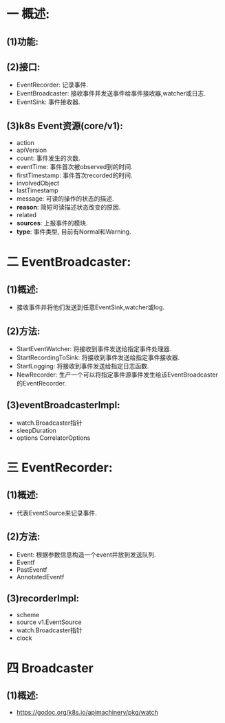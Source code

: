 # 一 概述:
## (1)功能:

## (2)接口:
- EventRecorder: 记录事件.
- EventBroadcaster: 接收事件并发送事件给事件接收器,watcher或日志.
- EventSink: 事件接收器.

## (3)k8s Event资源(core/v1):
- action
- apiVersion
- count: 事件发生的次数.
- eventTime: 事件首次被observed到的时间.
- firstTimestamp: 事件首次recorded的时间.
- involvedObject
- lastTimestamp
- message: 可读的操作的状态的描述.
- **reason**: 简短可读描述状态改变的原因.
- related
- **sources**: 上报事件的模块.
- **type**: 事件类型, 目前有Normal和Warning.

# 二 EventBroadcaster:
## (1)概述:
- 接收事件并将他们发送到任意EventSink,watcher或log.

## (2)方法:
- StartEventWatcher: 将接收到事件发送给指定事件处理器.
- StartRecordingToSink: 将接收到事件发送给指定事件接收器.
- StartLogging: 将接收到事件发送给指定日志函数.
- NewRecorder: 生产一个可以将指定事件源事件发生给该EventBroadcaster的EventRecorder.

## (3)eventBroadcasterImpl:
- watch.Broadcaster指针
- sleepDuration
- options CorrelatorOptions

# 三 EventRecorder:
## (1)概述:
- 代表EventSource来记录事件.

## (2)方法:
- Event: 根据参数信息构造一个event并放到发送队列.
- Eventf
- PastEventf
- AnnotatedEventf

## (3)recorderImpl:
- scheme
- source v1.EventSource
- watch.Broadcaster指针
- clock

# 四 Broadcaster
## (1)概述:
- https://godoc.org/k8s.io/apimachinery/pkg/watch
